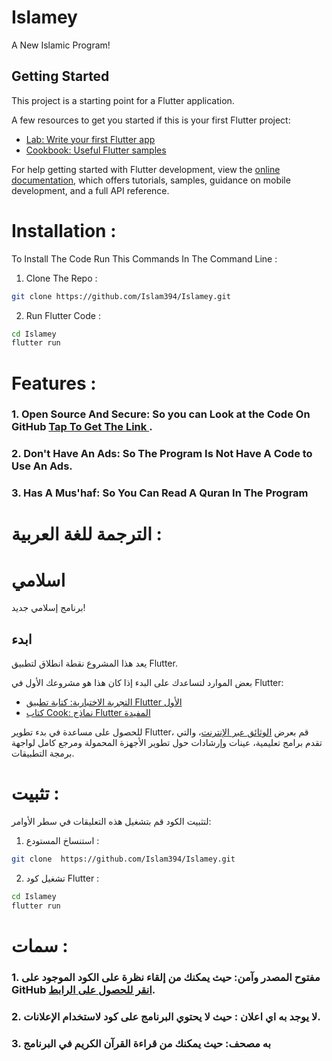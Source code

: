 # Islamey
A New Islamic Program! 
## Getting Started

This project is a starting point for a Flutter application.

A few resources to get you started if this is your first Flutter project:

- [Lab: Write your first Flutter app](https://docs.flutter.dev/get-started/codelab)
- [Cookbook: Useful Flutter samples](https://docs.flutter.dev/cookbook)

For help getting started with Flutter development, view the
[online documentation](https://docs.flutter.dev/), which offers tutorials,
samples, guidance on mobile development, and a full API reference.


# Installation :  

To Install The Code Run This Commands In The Command Line : 

1. Clone The Repo : 
```sh
git clone https://github.com/Islam394/Islamey.git
```

2. Run Flutter Code : 

```sh
cd Islamey
flutter run
```

# Features : 

### 1. Open Source And Secure: So you can Look at the Code On GitHub  [Tap To Get The Link ](https://github.com/Islam394/Islamey.git).

### 2. Don't Have An Ads: So The Program Is Not Have A Code to Use An Ads.
### 3. Has A Mus'haf: So You Can Read A Quran In The Program


# الترجمة للغة العربية : 

# اسلامي
برنامج إسلامي جديد!
## ابدء

يعد هذا المشروع نقطة انطلاق لتطبيق Flutter.

بعض الموارد لتساعدك على البدء إذا كان هذا هو مشروعك الأول في Flutter:

- [التجربة الاختبارية: كتابة تطبيق Flutter الأول](https://docs.flutter.dev/get-started/codelab)
- [كتاب Cook: نماذج Flutter المفيدة](https://docs.flutter.dev/cookbook)

للحصول على مساعدة في بدء تطوير Flutter، قم بعرض
[الوثائق عبر الإنترنت](https://docs.flutter.dev/)، والتي تقدم برامج تعليمية،
عينات وإرشادات حول تطوير الأجهزة المحمولة ومرجع كامل لواجهة برمجة التطبيقات.


# تثبيت :
لتثبيت الكود قم بتشغيل هذه التعليقات في سطر الأوامر:

1. استنساخ المستودع :
```sh
git clone  https://github.com/Islam394/Islamey.git
```

2. تشغيل كود Flutter :

```sh
cd Islamey 
flutter run
```

# سمات :

### 1. مفتوح المصدر وآمن: حيث يمكنك من إلقاء نظرة على الكود الموجود على GitHub [انقر للحصول على الرابط](https://github.com/Islam394/Islamey.git).

### 2. لا يوجد به  اي اعلان  : حيث لا يحتوي البرنامج على كود لاستخدام الإعلانات.
### 3. به مصحف: حيث يمكنك من قراءة القرآن الكريم في البرنامج
